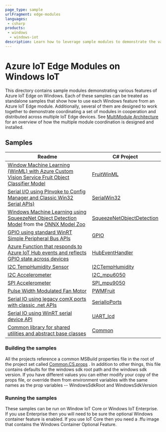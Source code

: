 ```yaml
---
page_type: sample
urlFragment: edge-modules
languages:
 - csharp
products:
 - windows
  - windows-iot
description: Learn how to leverage sample modules to demonstrate the various features of Azure IoT Edge on Windows.
---
```


# Azure IoT Edge Modules on Windows IoT

This directory contains sample modules demonstrating various features of Azure IoT Edge on Windows.
Each of these samples can be treated as standalone samples that show how to use each Windows feature from an Azure IoT Edge module.
Additionally, several of them are designed to work together to demonstrate coordinating a set of modules in cooperation and distributed across multiple IoT Edge devices.  See [MultiModule Architecture](./readme.multimodule.md) for an overview of how the multiple module coordination is designed and installed.

## Samples

| Readme | C# Project |
|--------| ---------- |
|[Window Machine Learning (WinML) with Azure Custom Vision Service Fruit Object Classifier Model](./WinMLCustomVisionFruit/Readme.md)| [FruitWinML](./WinMLCustomVisionFruit/CS/WinMLCustomVisionFruit.csproj)|
|[Serial I/O using PInvoke to Config Manager and Classic Win32 Serial APIs)](./SerialWin32/Readme.md)| [SerialWin32](./SerialWin32/CS/SerialWin32.csproj)|
|[Windows Machine Learning using SqueezeNet Object Detection Model](./squeezenetobjectdetection/Readme.md) from the [ONNX Model Zoo](https://github.com/onnx/models/tree/master/squeezenet)| [SqueezeNetObjectDetection](./squeezenetobjectdetection/cs/squeezenetobjectdetection.csproj)|
|[GPIO using standard WinRT Simple Peripheral Bus APIs](./gpio/Readme.md)| [GPIO](./Gpio/CS/GPIOFruit.csproj)|
|[Azure Function that responds to Azure IoT Hub events and reflects GPIO state across devices](./HubEventHandler/README.Md)| [HubEventHandler](./HubEventHandler/cs/HubEventHandler.csproj)|
|[I2C TempHumidity Sensor](./I2CTempHumidity/README.md)|[I2CTempHumidity](./I2CTempHumidity/CS/I2CTempHumidity.csproj)|
|[I2C Accelerometer](./I2C_mpu6050/README.md)|[I2C_mpu6050](./I2C_mpu6050/CS/I2C_mpu6050.csproj)|
|[SPI Accelerometer](./SPI_mpu9050/README.md)|[SPI_mpu9050](./SPI_mpu9050/CS/SPI_mpu9050.csproj)|
|[Pulse Width Modulated Fan Motor](./PWMFruit/README.md)|[PWMFruit](./PWMFruit/CS/PWMFruit.csproj)|
|[Serial IO using legacy comX ports with classic .net APIs](./SerialIoPorts/README.md)|[SerialIoPorts](./SerialIoPorts/CS/SerialIoPorts.csproj)|
|[Serial IO using WinRT serial device API](./UART_lcd/README.md)|[UART_lcd](./UART_lcd/CS/UART_lcd.csproj)|
|[Common library for shared utilities and abstract base classes](./Common/README.Md)| [Common](./common/cs/common.csproj)|

### Building the samples

All the projects reference a common MSBuild properties file in the root of the project set called [Common.CS.props](./Common.CS.props) .  In addition to other things, this file contains defaults for the windows sdk root path and the windows sdk version.  If you have different values you can either modify your copy of the props file, or override them from environment variables with the same names as the prop variables -- WindowsSdkRoot and WindowsSdkVersion

### Running the samples

These samples can be run on Window IoT Core or Windows IoT Enterprise.  If you use Enterprise then you will need to be sure the optional Windows container feature is enabled.  If you use IoT Core then you need a .ffu image that contains the Windows Container Optional Feature.
